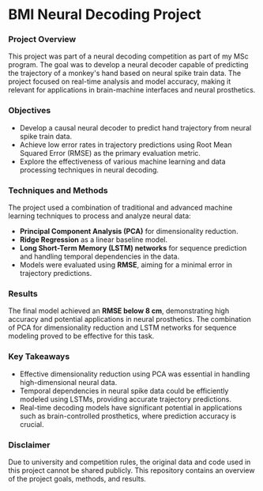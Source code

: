 # BMI Neural Decoding Project

### Project Overview
This project was part of a neural decoding competition as part of my MSc program. The goal was to develop a neural decoder capable of predicting the trajectory of a monkey's hand based on neural spike train data. The project focused on real-time analysis and model accuracy, making it relevant for applications in brain-machine interfaces and neural prosthetics.

### Objectives
- Develop a causal neural decoder to predict hand trajectory from neural spike train data.
- Achieve low error rates in trajectory predictions using Root Mean Squared Error (RMSE) as the primary evaluation metric.
- Explore the effectiveness of various machine learning and data processing techniques in neural decoding.

### Techniques and Methods
The project used a combination of traditional and advanced machine learning techniques to process and analyze neural data:
- **Principal Component Analysis (PCA)** for dimensionality reduction.
- **Ridge Regression** as a linear baseline model.
- **Long Short-Term Memory (LSTM) networks** for sequence prediction and handling temporal dependencies in the data.
- Models were evaluated using **RMSE**, aiming for a minimal error in trajectory predictions.

### Results
The final model achieved an **RMSE below 8 cm**, demonstrating high accuracy and potential applications in neural prosthetics. The combination of PCA for dimensionality reduction and LSTM networks for sequence modeling proved to be effective for this task.

### Key Takeaways
- Effective dimensionality reduction using PCA was essential in handling high-dimensional neural data.
- Temporal dependencies in neural spike data could be efficiently modeled using LSTMs, providing accurate trajectory predictions.
- Real-time decoding models have significant potential in applications such as brain-controlled prosthetics, where prediction accuracy is crucial.

### Disclaimer
Due to university and competition rules, the original data and code used in this project cannot be shared publicly. This repository contains an overview of the project goals, methods, and results. 

